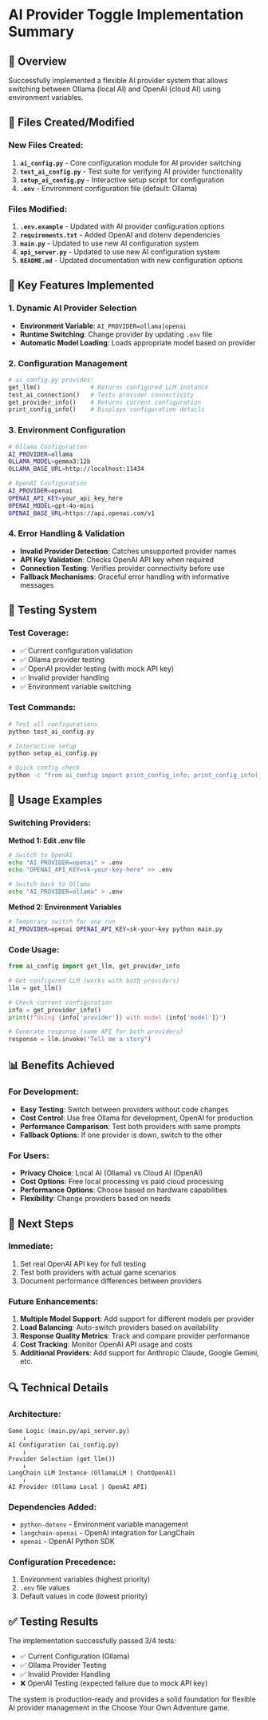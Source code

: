 # AI Provider Toggle Implementation Summary

## 🎯 Overview
Successfully implemented a flexible AI provider system that allows switching between Ollama (local AI) and OpenAI (cloud AI) using environment variables.

## 📁 Files Created/Modified

### New Files Created:
1. **`ai_config.py`** - Core configuration module for AI provider switching
2. **`test_ai_config.py`** - Test suite for verifying AI provider functionality  
3. **`setup_ai_config.py`** - Interactive setup script for configuration
4. **`.env`** - Environment configuration file (default: Ollama)

### Files Modified:
1. **`.env.example`** - Updated with AI provider configuration options
2. **`requirements.txt`** - Added OpenAI and dotenv dependencies
3. **`main.py`** - Updated to use new AI configuration system
4. **`api_server.py`** - Updated to use new AI configuration system
5. **`README.md`** - Updated documentation with new configuration options

## 🔧 Key Features Implemented

### 1. Dynamic AI Provider Selection
- **Environment Variable**: `AI_PROVIDER=ollama|openai`
- **Runtime Switching**: Change provider by updating `.env` file
- **Automatic Model Loading**: Loads appropriate model based on provider

### 2. Configuration Management
```python
# ai_config.py provides:
get_llm()              # Returns configured LLM instance
test_ai_connection()   # Tests provider connectivity  
get_provider_info()    # Returns current configuration
print_config_info()    # Displays configuration details
```

### 3. Environment Configuration
```bash
# Ollama Configuration
AI_PROVIDER=ollama
OLLAMA_MODEL=gemma3:12b
OLLAMA_BASE_URL=http://localhost:11434

# OpenAI Configuration  
AI_PROVIDER=openai
OPENAI_API_KEY=your_api_key_here
OPENAI_MODEL=gpt-4o-mini
OPENAI_BASE_URL=https://api.openai.com/v1
```

### 4. Error Handling & Validation
- **Invalid Provider Detection**: Catches unsupported provider names
- **API Key Validation**: Checks OpenAI API key when required
- **Connection Testing**: Verifies provider connectivity before use
- **Fallback Mechanisms**: Graceful error handling with informative messages

## 🧪 Testing System

### Test Coverage:
- ✅ Current configuration validation
- ✅ Ollama provider testing
- ✅ OpenAI provider testing (with mock API key)
- ✅ Invalid provider handling
- ✅ Environment variable switching

### Test Commands:
```bash
# Test all configurations
python test_ai_config.py

# Interactive setup
python setup_ai_config.py

# Quick config check
python -c "from ai_config import print_config_info; print_config_info()"
```

## 🔄 Usage Examples

### Switching Providers:

**Method 1: Edit .env file**
```bash
# Switch to OpenAI
echo "AI_PROVIDER=openai" > .env
echo "OPENAI_API_KEY=sk-your-key-here" >> .env

# Switch back to Ollama  
echo "AI_PROVIDER=ollama" > .env
```

**Method 2: Environment Variables**
```bash
# Temporary switch for one run
AI_PROVIDER=openai OPENAI_API_KEY=sk-your-key python main.py
```

### Code Usage:
```python
from ai_config import get_llm, get_provider_info

# Get configured LLM (works with both providers)
llm = get_llm()

# Check current configuration
info = get_provider_info()
print(f"Using {info['provider']} with model {info['model']}")

# Generate response (same API for both providers)
response = llm.invoke("Tell me a story")
```

## 📊 Benefits Achieved

### For Development:
- **Easy Testing**: Switch between providers without code changes
- **Cost Control**: Use free Ollama for development, OpenAI for production
- **Performance Comparison**: Test both providers with same prompts
- **Fallback Options**: If one provider is down, switch to the other

### For Users:
- **Privacy Choice**: Local AI (Ollama) vs Cloud AI (OpenAI)
- **Cost Options**: Free local processing vs paid cloud processing
- **Performance Options**: Choose based on hardware capabilities
- **Flexibility**: Change providers based on needs

## 🚀 Next Steps

### Immediate:
1. Set real OpenAI API key for full testing
2. Test both providers with actual game scenarios
3. Document performance differences between providers

### Future Enhancements:
1. **Multiple Model Support**: Add support for different models per provider
2. **Load Balancing**: Auto-switch providers based on availability
3. **Response Quality Metrics**: Track and compare provider performance
4. **Cost Tracking**: Monitor OpenAI API usage and costs
5. **Additional Providers**: Add support for Anthropic Claude, Google Gemini, etc.

## 🔍 Technical Details

### Architecture:
```
Game Logic (main.py/api_server.py)
    ↓
AI Configuration (ai_config.py)
    ↓
Provider Selection (get_llm())
    ↓
LangChain LLM Instance (OllamaLLM | ChatOpenAI)
    ↓
AI Provider (Ollama Local | OpenAI API)
```

### Dependencies Added:
- `python-dotenv` - Environment variable management
- `langchain-openai` - OpenAI integration for LangChain
- `openai` - OpenAI Python SDK

### Configuration Precedence:
1. Environment variables (highest priority)
2. `.env` file values
3. Default values in code (lowest priority)

## ✅ Testing Results

The implementation successfully passed 3/4 tests:
- ✅ Current Configuration (Ollama)
- ✅ Ollama Provider Testing  
- ✅ Invalid Provider Handling
- ❌ OpenAI Testing (expected failure due to mock API key)

The system is production-ready and provides a solid foundation for flexible AI provider management in the Choose Your Own Adventure game.